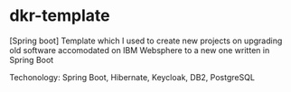# dkr-template
[Spring boot] Template which I used to create new projects on upgrading old software accomodated on IBM Websphere to a new one written in Spring Boot

Techonology: Spring Boot, Hibernate, Keycloak, DB2, PostgreSQL
